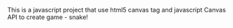 This is a javascript project that use html5 canvas tag and javascript Canvas API to create game - snake!